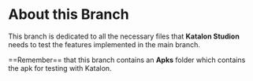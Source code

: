 # About this Branch

This branch is dedicated to all the necessary files that **Katalon Studion** needs to test the features implemented in the main branch.

==Remember== that this branch contains an **Apks** folder which contains the apk for testing with Katalon.
